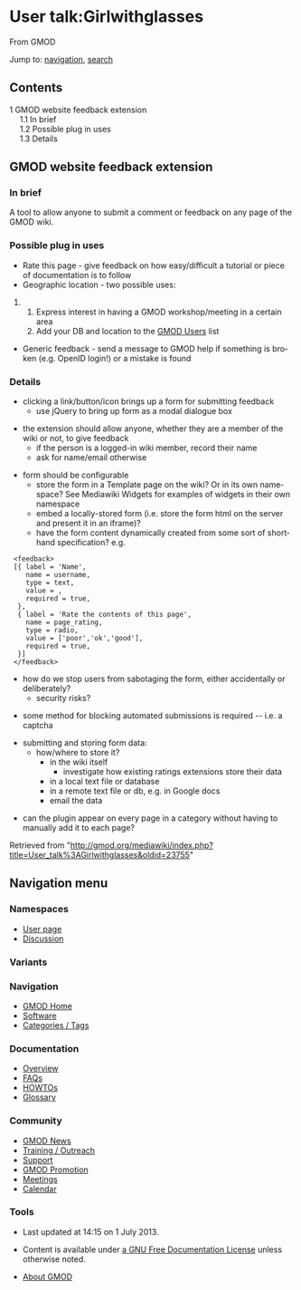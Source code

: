 <div id="mw-page-base" class="noprint">

</div>

<div id="mw-head-base" class="noprint">

</div>

<div id="content" class="mw-body" role="main">

<span id="top"></span>

<div id="mw-js-message" style="display:none;">

</div>



# <span dir="auto">User talk:Girlwithglasses</span>

<div id="bodyContent">

<div id="siteSub">

From GMOD

</div>

<div id="contentSub">

</div>

<div id="jump-to-nav" class="mw-jump">

Jump to: [navigation](#mw-navigation), [search](#p-search)

</div>

<div id="mw-content-text" class="mw-content-ltr" lang="en" dir="ltr">

<div id="toc" class="toc">

<div id="toctitle">

## Contents

</div>

- [<span class="tocnumber">1</span> <span class="toctext">GMOD website
  feedback extension</span>](#GMOD_website_feedback_extension)
  - [<span class="tocnumber">1.1</span> <span class="toctext">In
    brief</span>](#In_brief)
  - [<span class="tocnumber">1.2</span> <span class="toctext">Possible
    plug in uses</span>](#Possible_plug_in_uses)
  - [<span class="tocnumber">1.3</span>
    <span class="toctext">Details</span>](#Details)

</div>

## <span id="GMOD_website_feedback_extension" class="mw-headline">GMOD website feedback extension</span>

### <span id="In_brief" class="mw-headline">In brief</span>

A tool to allow anyone to submit a comment or feedback on any page of
the GMOD wiki.

### <span id="Possible_plug_in_uses" class="mw-headline">Possible plug in uses</span>

- Rate this page - give feedback on how easy/difficult a tutorial or
  piece of documentation is to follow
- Geographic location - two possible uses:

1.  1.  Express interest in having a GMOD workshop/meeting in a certain
        area
    2.  Add your DB and location to the [GMOD
        Users](GMOD_Users "GMOD Users") list

- Generic feedback - send a message to GMOD help if something is broken
  (e.g. OpenID login!) or a mistake is found

### <span id="Details" class="mw-headline">Details</span>

- clicking a link/button/icon brings up a form for submitting feedback
  - use jQuery to bring up form as a modal dialogue box

<!-- -->

- the extension should allow anyone, whether they are a member of the
  wiki or not, to give feedback
  - if the person is a logged-in wiki member, record their name
  - ask for name/email otherwise

<!-- -->

- form should be configurable
  - store the form in a Template page on the wiki? Or in its own
    namespace? See Mediawiki Widgets for examples of widgets in their
    own namespace
  - embed a locally-stored form (i.e. store the form html on the server
    and present it in an iframe)?
  - have the form content dynamically created from some sort of
    shorthand specification? e.g.

<!-- -->

     <feedback>
     [{ label = 'Name',
        name = username,
        type = text,
        value = ,
        required = true,
      },
      { label = 'Rate the contents of this page',
        name = page_rating,
        type = radio,
        value = ['poor','ok','good'],
        required = true,
      }]
     </feedback>

- how do we stop users from sabotaging the form, either accidentally or
  deliberately?
  - security risks?

<!-- -->

- some method for blocking automated submissions is required -- i.e. a
  captcha

<!-- -->

- submitting and storing form data:
  - how/where to store it?
    - in the wiki itself
      - investigate how existing ratings extensions store their data
    - in a local text file or database
    - in a remote text file or db, e.g. in Google docs
    - email the data

<!-- -->

- can the plugin appear on every page in a category without having to
  manually add it to each page?

</div>

<div class="printfooter">

Retrieved from
"<http://gmod.org/mediawiki/index.php?title=User_talk%3AGirlwithglasses&oldid=23755>"

</div>

<div id="catlinks" class="catlinks catlinks-allhidden">

</div>

<div class="visualClear">

</div>

</div>

</div>

<div id="mw-navigation">

## Navigation menu

<div id="mw-head">



<div id="left-navigation">

<div id="p-namespaces" class="vectorTabs" role="navigation"
aria-labelledby="p-namespaces-label">

### Namespaces

- <span id="ca-nstab-user"><a href="User%3AGirlwithglasses" accesskey="c"
  title="View the user page [c]">User page</a></span>
- <span id="ca-talk"><a href="User_talk%3AGirlwithglasses" accesskey="t"
  title="Discussion about the content page [t]">Discussion</a></span>

</div>

<div id="p-variants" class="vectorMenu emptyPortlet" role="navigation"
aria-labelledby="p-variants-label">

### 

### Variants[](#)

<div class="menu">

</div>

</div>

</div>





</div>

</div>

</div>

<div id="mw-panel">

<div id="p-logo" role="banner">

<a href="Main_Page"
style="background-image: url(../images/GMOD-cogs.png);"
title="Visit the main page"></a>

</div>

<div id="p-Navigation" class="portal" role="navigation"
aria-labelledby="p-Navigation-label">

### Navigation

<div class="body">

- <span id="n-GMOD-Home">[GMOD Home](Main_Page)</span>
- <span id="n-Software">[Software](GMOD_Components)</span>
- <span id="n-Categories-.2F-Tags">[Categories /
  Tags](Categories)</span>

</div>

</div>

<div id="p-Documentation" class="portal" role="navigation"
aria-labelledby="p-Documentation-label">

### Documentation

<div class="body">

- <span id="n-Overview">[Overview](Overview)</span>
- <span id="n-FAQs">[FAQs](Category%3AFAQ)</span>
- <span id="n-HOWTOs">[HOWTOs](Category%3AHOWTO)</span>
- <span id="n-Glossary">[Glossary](Glossary)</span>

</div>

</div>

<div id="p-Community" class="portal" role="navigation"
aria-labelledby="p-Community-label">

### Community

<div class="body">

- <span id="n-GMOD-News">[GMOD News](GMOD_News)</span>
- <span id="n-Training-.2F-Outreach">[Training /
  Outreach](Training_and_Outreach)</span>
- <span id="n-Support">[Support](Support)</span>
- <span id="n-GMOD-Promotion">[GMOD Promotion](GMOD_Promotion)</span>
- <span id="n-Meetings">[Meetings](Meetings)</span>
- <span id="n-Calendar">[Calendar](Calendar)</span>

</div>

</div>

<div id="p-tb" class="portal" role="navigation"
aria-labelledby="p-tb-label">

### Tools

<div class="body">




</div>

</div>

</div>

</div>

<div id="footer" role="contentinfo">

- <span id="footer-info-lastmod">Last updated at 14:15 on 1 July
  2013.</span>
<!-- - <span id="footer-info-viewcount">35,056 page views.</span> -->
- <span id="footer-info-copyright">Content is available under
  <a href="http://www.gnu.org/licenses/fdl-1.3.html" class="external"
  rel="nofollow">a GNU Free Documentation License</a> unless otherwise
  noted.</span>

<!-- -->

- <span id="footer-places-about">[About
  GMOD](GMOD%3AAbout "GMOD%3AAbout")</span>

<!-- -->






</div>
